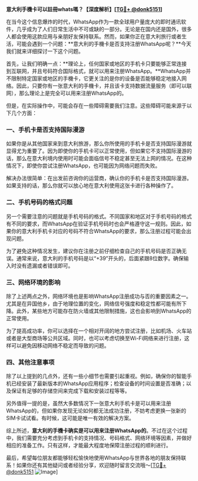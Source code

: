 **意大利手機卡可以註冊whats嗎？【深度解析】[[TG💪+ @donk5151](https://t.me/s/donk5151)]**

在当今这个信息爆炸的时代，WhatsApp作为一款全球用户量庞大的即时通讯软件，几乎成为了人们日常生活中不可或缺的一部分。无论是在国内还是国外，很多人都会使用这款应用与亲朋好友保持联系。然而，如果你正在意大利旅行或者生活，可能会遇到一个问题：**意大利的手機卡是否支持注册WhatsApp呢？**今天我们就来详细探讨一下这个问题。

首先，让我们明确一点：**理论上，任何国家或地区的手机卡只要能够正常连接到互联网，并且号码符合国际格式，就可以用来注册WhatsApp。**WhatsApp并不限制特定国家或地区的手機卡，它更关注的是你的设备是否能够稳定地接入网络。因此，只要你有一张意大利的手機卡，并且该卡支持数据流量服务（即可以联网），那么理论上是完全可以用来注册WhatsApp的。

但是，在实际操作中，可能会存在一些障碍需要我们注意。这些障碍可能来源于以下几个方面：

### 一、手机卡是否支持国际漫游

如果你是从其他国家来到意大利旅游，那么你所使用的手机卡是否支持国际漫游就显得尤为重要了。因为即使你的手机卡可以正常使用，但如果它不支持国际漫游的话，那么在意大利境内使用时可能会面临信号不稳定甚至无法上网的情况。在这种情况下，即使你尝试注册WhatsApp，也可能因为网络问题而失败。

解决办法很简单：在出发前咨询你的运营商，确认你的手机卡是否支持国际漫游。如果支持的话，那么你就可以放心地在意大利使用这张卡进行各种操作了。

### 二、手机号码的格式问题

另一个需要注意的问题就是手机号码的格式。不同国家和地区对于手机号码的格式有不同的要求，而WhatsApp在验证手机号码时也会严格遵守这一规则。因此，如果你的意大利手机卡对应的号码不符合WhatsApp的要求，那么注册过程可能会出现问题。

为了避免这种情况发生，建议你在注册之前仔细检查自己的手机号码是否正确无误。通常来说，意大利的手机号码是以“+39”开头的，后面紧跟8位数字。确保输入时没有遗漏或者错误即可。

### 三、网络环境的影响

除了上述两点之外，网络环境也是影响WhatsApp注册成功与否的重要因素之一。尤其是在异国他乡，由于地理位置的变化，网络信号强度和稳定性都可能有所下降。此外，某些地方可能存在防火墙或其他限制措施，这也会影响到WhatsApp的正常使用。

为了提高成功率，你可以选择在一个相对开阔的地方尝试注册，比如机场、火车站或者是大型商场等公共区域。同时，也可以考虑切换至Wi-Fi网络来进行注册，这样可以避免因移动网络不稳定而导致的问题。

### 四、其他注意事项

除了以上提到的几点外，还有一些小细节也需要引起重视。例如，确保你的智能手机已经安装了最新版本的WhatsApp应用程序；检查设备的时间设置是否准确；以及保证有足够的存储空间来完成下载和安装过程等等。

另外值得一提的是，虽然大多数情况下一张意大利手机卡是可以用来注册WhatsApp的，但如果你发现无论如何都无法成功注册，不妨考虑更换一张新的SIM卡试试看。有时候，这可能是唯一有效的解决方案。

综上所述，**意大利的手機卡确实是可以用来注册WhatsApp的**。不过在这个过程中，我们需要充分考虑到手机卡的支持情况、号码格式、网络环境等因素，并做好相应的准备工作。只有这样，才能最大程度地保障注册过程的顺利进行。

最后，希望每位朋友都能够轻松愉快地使用WhatsApp与世界各地的朋友保持联系！如果你还有其他疑问或者经验分享，欢迎随时留言交流哦～[[TG💪+ @donk5151](https://t.me/s/donk5151) ![Image](https://i.postimg.cc/rwNCRYN7/Snipaste-2025-04-30-17-27-05.png)]